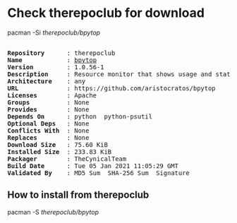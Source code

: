 # Check therepoclub for download

pacman -Si *therepoclub/bpytop*

<div class="highlight"><pre class="highlight"><text>
<b>Repository</b>      : therepoclub
<b>Name</b>            : <a href="../../x86_64/bpytop-1.0.56-1-any.pkg.tar.zst">bpytop</a>
<b>Version</b>         : 1.0.56-1
<b>Description</b>     : Resource monitor that shows usage and stats for processor, memory, disks, network and processes
<b>Architecture</b>    : any
<b>URL</b>             : https://github.com/aristocratos/bpytop
<b>Licenses</b>        : Apache
<b>Groups</b>          : None
<b>Provides</b>        : None
<b>Depends On</b>      : python  python-psutil
<b>Optional Deps</b>   : None
<b>Conflicts With</b>  : None
<b>Replaces</b>        : None
<b>Download Size</b>   : 75.60 KiB
<b>Installed Size</b>  : 233.83 KiB
<b>Packager</b>        : TheCynicalTeam <wayne6324@gmail.com>
<b>Build Date</b>      : Tue 05 Jan 2021 11:05:29 GMT
<b>Validated By</b>    : MD5 Sum  SHA-256 Sum  Signature
</text></pre></div>

## How to install from therepoclub

pacman -S *therepoclub/bpytop*
